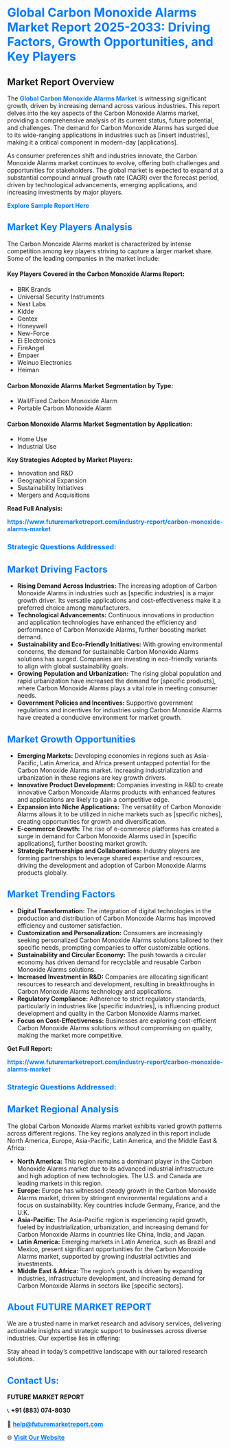 <h1 style="color: #007BFF;">Global Carbon Monoxide Alarms Market Report 2025-2033: Driving Factors, Growth Opportunities, and Key Players</h1>

<section id="overview">
<h2>Market Report Overview</h2>
<p>The <a href="https://www.futuremarketreport.com/industry-report/carbon-monoxide-alarms-market" style="color: #007BFF; text-decoration: none;"><strong>Global Carbon Monoxide Alarms Market</strong></a> is witnessing significant growth, driven by increasing demand across various industries. This report delves into the key aspects of the Carbon Monoxide Alarms market, providing a comprehensive analysis of its current status, future potential, and challenges. The demand for Carbon Monoxide Alarms has surged due to its wide-ranging applications in industries such as [insert industries], making it a critical component in modern-day [applications].</p>
<p>As consumer preferences shift and industries innovate, the Carbon Monoxide Alarms market continues to evolve, offering both challenges and opportunities for stakeholders. The global market is expected to expand at a substantial compound annual growth rate (CAGR) over the forecast period, driven by technological advancements, emerging applications, and increasing investments by major players.</p>
</section>

<section id="overview">
<p><a href="https://www.futuremarketreport.com/request-sample/reportId=76649" style="color: #007BFF; text-decoration: none;"><strong>Explore Sample Report Here</strong></a></p>
</section>

<section id="key-players">
<h2 style="color: #007BFF;">Market Key Players Analysis</h2>
<p>The Carbon Monoxide Alarms market is characterized by intense competition among key players striving to capture a larger market share. Some of the leading companies in the market include:</p>
<h4>Key Players Covered in the Carbon Monoxide Alarms Report:</h4>
<ul><li>BRK Brands</li><li>Universal Security Instruments</li><li>Nest Labs</li><li>Kidde</li><li>Gentex</li><li>Honeywell</li><li>New-Force</li><li>Ei Electronics</li><li>FireAngel</li><li>Empaer</li><li>Weinuo Electronics</li><li>Heiman</li></ul>
<h4>Carbon Monoxide Alarms Market Segmentation by Type:</h4>
<ul><li>Wall/Fixed Carbon Monoxide Alarm</li><li>Portable Carbon Monoxide Alarm</li></ul>

<h4>Carbon Monoxide Alarms Market Segmentation by Application:</h4>
<ul><li>Home Use</li><li>Industrial Use</li></ul>
<p><strong>Key Strategies Adopted by Market Players:</strong></p>
<ul>
<li>Innovation and R&D</li>
<li>Geographical Expansion</li>
<li>Sustainability Initiatives</li>
<li>Mergers and Acquisitions</li>
</ul>
</section>

<section>
<p><strong>Read Full Analysis: </strong></p><a href="https://www.futuremarketreport.com/industry-report/carbon-monoxide-alarms-market" style="color: #007BFF; text-decoration: none;"><strong>https://www.futuremarketreport.com/industry-report/carbon-monoxide-alarms-market</strong></a>
<h3 style="color: #007BFF;">Strategic Questions Addressed:</h3>
</section>

<section id="driving-factors">
<h2 style="color: #007BFF;">Market Driving Factors</h2>
<ul>
<li><strong>Rising Demand Across Industries:</strong> The increasing adoption of Carbon Monoxide Alarms in industries such as [specific industries] is a major growth driver. Its versatile applications and cost-effectiveness make it a preferred choice among manufacturers.</li>
<li><strong>Technological Advancements:</strong> Continuous innovations in production and application technologies have enhanced the efficiency and performance of Carbon Monoxide Alarms, further boosting market demand.</li>
<li><strong>Sustainability and Eco-Friendly Initiatives:</strong> With growing environmental concerns, the demand for sustainable Carbon Monoxide Alarms solutions has surged. Companies are investing in eco-friendly variants to align with global sustainability goals.</li>
<li><strong>Growing Population and Urbanization:</strong> The rising global population and rapid urbanization have increased the demand for [specific products], where Carbon Monoxide Alarms plays a vital role in meeting consumer needs.</li>
<li><strong>Government Policies and Incentives:</strong> Supportive government regulations and incentives for industries using Carbon Monoxide Alarms have created a conducive environment for market growth.</li>
</ul>
</section>

<section id="growth-opportunities">
<h2 style="color: #007BFF;">Market Growth Opportunities</h2>
<ul>
<li><strong>Emerging Markets:</strong> Developing economies in regions such as Asia-Pacific, Latin America, and Africa present untapped potential for the Carbon Monoxide Alarms market. Increasing industrialization and urbanization in these regions are key growth drivers.</li>
<li><strong>Innovative Product Development:</strong> Companies investing in R&D to create innovative Carbon Monoxide Alarms products with enhanced features and applications are likely to gain a competitive edge.</li>
<li><strong>Expansion into Niche Applications:</strong> The versatility of Carbon Monoxide Alarms allows it to be utilized in niche markets such as [specific niches], creating opportunities for growth and diversification.</li>
<li><strong>E-commerce Growth:</strong> The rise of e-commerce platforms has created a surge in demand for Carbon Monoxide Alarms used in [specific applications], further boosting market growth.</li>
<li><strong>Strategic Partnerships and Collaborations:</strong> Industry players are forming partnerships to leverage shared expertise and resources, driving the development and adoption of Carbon Monoxide Alarms products globally.</li>
</ul>
</section>

<section id="trending-factors">
<h2 style="color: #007BFF;">Market Trending Factors</h2>
<ul>
<li><strong>Digital Transformation:</strong> The integration of digital technologies in the production and distribution of Carbon Monoxide Alarms has improved efficiency and customer satisfaction.</li>
<li><strong>Customization and Personalization:</strong> Consumers are increasingly seeking personalized Carbon Monoxide Alarms solutions tailored to their specific needs, prompting companies to offer customizable options.</li>
<li><strong>Sustainability and Circular Economy:</strong> The push towards a circular economy has driven demand for recyclable and reusable Carbon Monoxide Alarms solutions.</li>
<li><strong>Increased Investment in R&D:</strong> Companies are allocating significant resources to research and development, resulting in breakthroughs in Carbon Monoxide Alarms technology and applications.</li>
<li><strong>Regulatory Compliance:</strong> Adherence to strict regulatory standards, particularly in industries like [specific industries], is influencing product development and quality in the Carbon Monoxide Alarms market.</li>
<li><strong>Focus on Cost-Effectiveness:</strong> Businesses are exploring cost-efficient Carbon Monoxide Alarms solutions without compromising on quality, making the market more competitive.</li>
</ul>
</section>

<section>
<p><strong>Get Full Report: </strong></p><a href="https://www.futuremarketreport.com/industry-report/carbon-monoxide-alarms-market" style="color: #007BFF; text-decoration: none;"><strong>https://www.futuremarketreport.com/industry-report/carbon-monoxide-alarms-market</strong></a>
<h3 style="color: #007BFF;">Strategic Questions Addressed:</h3>
</section>


<section id="regional-analysis">
<h2 style="color: #007BFF;">Market Regional Analysis</h2>
<p>The global Carbon Monoxide Alarms market exhibits varied growth patterns across different regions. The key regions analyzed in this report include North America, Europe, Asia-Pacific, Latin America, and the Middle East & Africa:</p>
<ul>
<li><strong>North America:</strong> This region remains a dominant player in the Carbon Monoxide Alarms market due to its advanced industrial infrastructure and high adoption of new technologies. The U.S. and Canada are leading markets in this region.</li>
<li><strong>Europe:</strong> Europe has witnessed steady growth in the Carbon Monoxide Alarms market, driven by stringent environmental regulations and a focus on sustainability. Key countries include Germany, France, and the U.K.</li>
<li><strong>Asia-Pacific:</strong> The Asia-Pacific region is experiencing rapid growth, fueled by industrialization, urbanization, and increasing demand for Carbon Monoxide Alarms in countries like China, India, and Japan.</li>
<li><strong>Latin America:</strong> Emerging markets in Latin America, such as Brazil and Mexico, present significant opportunities for the Carbon Monoxide Alarms market, supported by growing industrial activities and investments.</li>
<li><strong>Middle East & Africa:</strong> The region’s growth is driven by expanding industries, infrastructure development, and increasing demand for Carbon Monoxide Alarms in sectors like [specific sectors].</li>
</ul>
</section>

<footer>
<h2 style="color: #007BFF;">About FUTURE MARKET REPORT</h2>
<p>We are a trusted name in market research and advisory services, delivering actionable insights and strategic support to businesses across diverse industries. Our expertise lies in offering:</p>

<p>Stay ahead in today’s competitive landscape with our tailored research solutions.</p>

<h2 style="color: #007BFF;">Contact Us:</h2>
<p><strong>FUTURE MARKET REPORT</strong></p>
<p>📞 <strong>+91 (883) 074-8030</strong></p>
<p>📧 <strong><a href="mailto:help@futuremarketreport.com" style="color: #007BFF;">help@futuremarketreport.com</a></strong></p>
<p>🌐 <strong><a href="https://www.futuremarketreport.com/" style="color: #007BFF;">Visit Our Website</a></strong></p>
</footer>